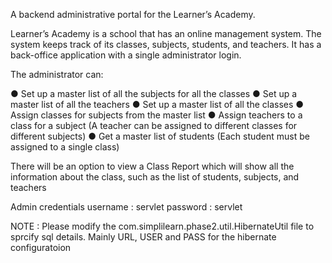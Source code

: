 A backend administrative portal for the Learner’s Academy.

Learner’s Academy is a school that has an online management system. The system keeps track of its classes, subjects, students, and teachers. It has a back-office application with a single administrator login.

The administrator can:

● Set up a master list of all the subjects for all the classes
● Set up a master list of all the teachers
● Set up a master list of all the classes
● Assign classes for subjects from the master list
● Assign teachers to a class for a subject (A teacher can be assigned to different classes for different subjects)
● Get a master list of students (Each student must be assigned to a single class)
     

There will be an option to view a Class Report which will show all the information about the class, such as the list of students, subjects, and teachers

Admin credentials
username : servlet
password : servlet

NOTE : Please modify the com.simplilearn.phase2.util.HibernateUtil file to sprcify sql details. Mainly URL, USER and PASS for the hibernate configuratoion 